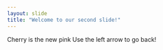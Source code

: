 ```yaml
---
layout: slide
title: "Welcome to our second slide!"
---
```

Cherry is the new pink
Use the left arrow to go back!
